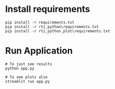 # Install requirements

```commandline
pip install -r requirements.txt
pip install -r rti_python\requirements.txt
pip install -r rti_python_plot\requirements.txt
```

# Run Application
```commandline
# To just see results
python app.py

# To see plots also
streamlit run app.py
```